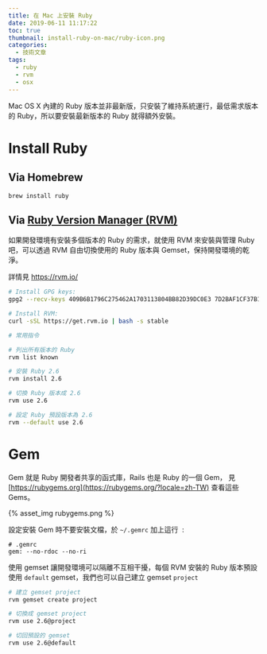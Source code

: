 ```yaml
---
title: 在 Mac 上安裝 Ruby
date: 2019-06-11 11:17:22
toc: true
thumbnail: install-ruby-on-mac/ruby-icon.png
categories:
  - 技術文章
tags:
  - ruby
  - rvm
  - osx
---
```


Mac OS X 內建的 Ruby 版本並非最新版，只安裝了維持系統運行，最低需求版本的 Ruby，所以要安裝最新版本的 Ruby 就得額外安裝。

# Install Ruby

## Via Homebrew

    brew install ruby

## Via [Ruby Version Manager (RVM)](https://rvm.io/)

如果開發環境有安裝多個版本的 Ruby 的需求，就使用 RVM 來安裝與管理 Ruby 吧，可以透過 RVM 自由切換使用的 Ruby 版本與 Gemset，保持開發環境的乾淨。

詳情見 <https://rvm.io/>

```sh
# Install GPG keys:
gpg2 --recv-keys 409B6B1796C275462A1703113804BB82D39DC0E3 7D2BAF1CF37B13E2069D6956105BD0E739499BDB

# Install RVM:
curl -sSL https://get.rvm.io | bash -s stable
```

<!-- more -->

```sh
# 常用指令

# 列出所有版本的 Ruby
rvm list known

# 安裝 Ruby 2.6
rvm install 2.6

# 切換 Ruby 版本成 2.6
rvm use 2.6

# 設定 Ruby 預設版本為 2.6
rvm --default use 2.6
```

# Gem

Gem 就是 Ruby 開發者共享的函式庫，Rails 也是 Ruby 的一個 Gem， 見 [https://rubygems.org](https://rubygems.org/?locale=zh-TW) 查看這些 Gems。

{% asset_img rubygems.png %}

設定安裝 Gem 時不要安裝文檔，於 `~/.gemrc` 加上這行  :

```gemrc
# .gemrc
gem: --no-rdoc --no-ri
```

使用 gemset 讓開發環境可以隔離不互相干擾，每個 RVM 安裝的 Ruby 版本預設使用 `default` gemset，我們也可以自己建立 gemset `project`

```sh
# 建立 gemset project
rvm gemset create project

# 切換成 gemset project
rvm use 2.6@project

# 切回預設的 gemset
rvm use 2.6@default
```
